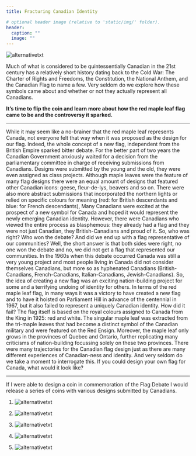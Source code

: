 ```yaml
---
title: Fracturing Canadian Identity

# optional header image (relative to 'static/img/' folder).
header:
  caption: ""
  image: ""
---
```


![alternativetxt](/img/2015-canada-25-cent-flag-coins.jpg)

Much of what is considered to be quintessentially Canadian in the 21st century has a relatively short history dating back to the Cold War: The Charter of Rights and Freedoms, the Constitution, the National Anthem, and the Canadian Flag to name a few. Very seldom do we explore how these symbols came about and whether or not they actually represent all Canadians.


**It’s time to flip the coin and learn more about how the red maple leaf flag came to be and the controversy it sparked.** 

*     *     *     *  

While it may seem like a no-brainer that the red maple leaf represents Canada, not everyone felt that way when it was proposed as the design for our flag. Indeed, the whole concept of a new flag, independent from the British Empire sparked bitter debate. For the better part of two years the Canadian Government anxiously waited for a decision from the parliamentary committee in charge of receiving submissions from Canadians. Designs were submitted by the young and the old, they were even assigned as class projects. Although maple leaves were the feature of many flag designs there were an equal amount of designs that featured other Canadian icons: geese, fleur-de-lys, beavers and so on. There were also more abstract submissions that incorporated the northern lights or relied on specific colours for meaning (red: for British descendants and blue: for French descendants),
Many Canadians were excited at the prospect of a new symbol for Canada and hoped it would represent the newly emerging Canadian identity. However, there were Canadians who viewed the entire process as blasphemous: they already had a flag and they were not just Canadian, they British-Canadians and proud of it. So, who was right? Who won the debate? And did we end up with a flag representative of our communities?
Well, the short answer is that both sides were right, no one won the debate and no, we did not get a flag that represented our communities. In the 1960s when this debate occurred Canada was still a very young project and most people living in Canada did not consider themselves Canadians, but more so as hyphenated Canadians (British-Canadians, French-Canadians, Italian-Canadians, Jewish-Canadians). So, the idea of creating a new flag was an exciting nation-building project for some and a terrifying undoing of identity for others. In terms of the red maple leaf flag, in many ways it was a victory to have created a new flag and to have it hoisted on Parliament Hill in advance of the centennial in 1967, but it also failed to represent a uniquely Canadian identity. How did it fail? The flag itself is based on the royal colours assigned to Canada from the King in 1925: red and white. The singular maple leaf was extracted from the tri-maple leaves that had become a distinct symbol of the Canadian military and were featured on the Red Ensign. Moreover, the maple leaf only grows in the provinces of Quebec and Ontario, further replicating many criticisms of nation-building focussing solely on these two provinces.
There were many trajectories for the Canadian flag design just as there are many different experiences of Canadian-ness and identity. And very seldom do we take a moment to interrogate this. If you could design your own flag for Canada, what would it look like? 

*     *     *     *   

If I were able to design a coin in commemoration of the Flag Debate I would release a series of coins with various designs submitted by Canadians.

1. ![alternativetxt](/img/Canada_Flag_Coin_1.jpg)

2. ![alternativetxt](/img/Canada_Flag_Coin_2.jpg)

3. ![alternativetxt](/img/Canada_Flag_Coin_3.jpg)

4. ![alternativetxt](/img/Canada_Flag_Coin_4.jpg)

5. ![alternativetxt](/img/Canada_Flag_Coin_5.jpg)
